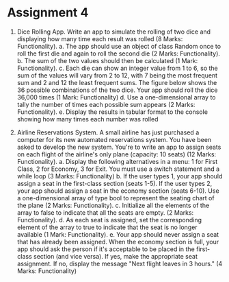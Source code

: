# Assignment 4

1. Dice Rolling App. Write an app to simulate the rolling of two dice and displaying how many time each result was rolled (8 Marks: Functionality).
   a. The app should use an object of class Random once to roll the first die and again to roll the second die (2 Marks: Functionality).
   b. The sum of the two values should then be calculated (1 Mark: Functionality).
   c. Each die can show an integer value from 1 to 6, so the sum of the values will vary from 2 to 12, with 7 being the most frequent sum and 2 and 12 the least frequent sums. The figure below shows the 36 possible combinations of the two dice. Your app should roll the dice 36,000 times (1 Mark: Functionality)
   d. Use a one-dimensional array to tally the number of times each possible sum appears (2 Marks: Functionality).
   e. Display the results in tabular format to the console showing how many times each number was rolled

2. Airline Reservations System. A small airline has just purchased a computer for its new automated reservations system. You have been asked to develop the new system. You're to write an app to assign seats on each flight of the airline's only plane (capacity: 10 seats) (12
   Marks: Functionality).
   a. Display the following alternatives in a menu: 1 for First Class, 2 for Economy, 3 for Exit.
   You must use a switch statement and a while loop (3 Marks: Functionality)
   b. If the user types 1, your app should assign a seat in the first-class section (seats 1-5). If the user types 2, your app should assign a seat in the economy section (seats 6-10). Use a one-dimensional array of type bool to represent the seating chart of the plane (2
   Marks: Functionality).
   c. Initialize all the elements of the array to false to indicate that all the seats are empty. (2
   Marks: Functionality).
   d. As each seat is assigned, set the corresponding element of the array to true to indicate that the seat is no longer available (1 Mark: Functionality).
   e. Your app should never assign a seat that has already been assigned. When the economy section is full, your app should ask the person if it's acceptable to be placed in the first-class section (and vice versa). If yes, make the appropriate seat assignment. If no, display the message "Next flight leaves in 3 hours." (4 Marks: Functionality)
